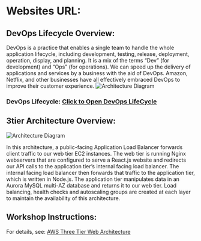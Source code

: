 # Websites URL:
## DevOps Lifecycle Overview:
DevOps is a practice that enables a single team to handle the whole application lifecycle, including development, testing, release, deployment, operation, display, and planning. It is a mix of the terms “Dev” (for development) and “Ops” (for operations). We can speed up the delivery of applications and services by a business with the aid of DevOps. Amazon, Netflix, and other businesses have all effectively embraced DevOps to improve their customer experience.
![Architecture Diagram](https://media.geeksforgeeks.org/wp-content/uploads/20230412162703/DevOps-lifecycle.webp)
### DevOps Lifecycle: [Click to Open DevOps LifeCycle](https://www.geeksforgeeks.org/devops-lifecycle/) 

## 3tier Architecture Overview:
![Architecture Diagram](https://static.us-east-1.prod.workshops.aws/public/deeaf148-5f5f-4eac-ae36-a029faa8e4ba/static/introduction/3TierArch.png)

In this architecture, a public-facing Application Load Balancer forwards client traffic to our web tier EC2 instances. The web tier is running Nginx webservers that are configured to serve a React.js website and redirects our API calls to the application tier’s internal facing load balancer. The internal facing load balancer then forwards that traffic to the application tier, which is written in Node.js. The application tier manipulates data in an Aurora MySQL multi-AZ database and returns it to our web tier. Load balancing, health checks and autoscaling groups are created at each layer to maintain the availability of this architecture.

## Workshop Instructions:

For details, see: [AWS Three Tier Web Architecture](https://catalog.us-east-1.prod.workshops.aws/workshops/85cd2bb2-7f79-4e96-bdee-8078e469752a/en-US)


